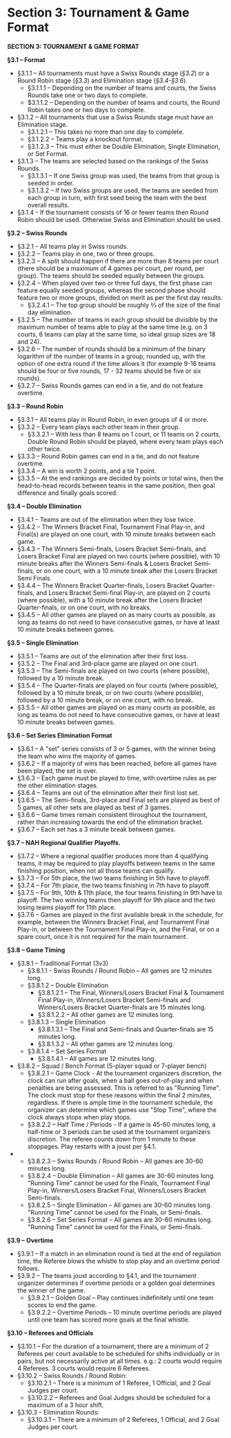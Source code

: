 # Section 3: Tournament & Game Format

**SECTION 3: TOURNAMENT & GAME FORMAT**

**§3.1 – Format**

* §3.1.1 – All tournaments must have a Swiss Rounds stage \(_§3.2_\) or a Round Robin stage \(_§3.3_\) and Elimination stage \(_§3.4-§3.6_\).
  * §3.1.1.1 – Depending on the number of teams and courts, the Swiss Rounds take one or two days to complete.
  * $3.1.1.2 – Depending on the number of teams and courts, the Round Robin takes one or two days to complete.
* §3.1.2 – All tournaments that use a Swiss Rounds stage must have an Elimination stage.
  * §3.1.2.1 – This takes no more than one day to complete.
  * §3.1.2.2 – Teams play a knockout format.
  * §3.1.2.3 – This must either be Double Elimination, Single Elimination, or Set Format.
* §3.1.3 – The teams are selected based on the rankings of the Swiss Rounds.
  * §3.1.3.1 – If one Swiss group was used, the teams from that group is seeded in order.
  * §3.1.3.2 – If two Swiss groups are used, the teams are seeded from each group in turn, with first seed being the team with the best overall results.
* §3.1.4 - If the tournament consists of 16 or fewer teams then Round Robin should be used. Otherwise Swiss and Elimination should be used.

**§3.2 – Swiss Rounds**

* §3.2.1 – All teams play in Swiss rounds.
* §3.2.2 – Teams play in one, two or three groups.
* §3.2.3 – A split should happen if there are more than 8 teams per court \(there should be a maximum of 4 games per court, per round, per group\). The teams should be seeded equally between the groups.
* §3.2.4 – When played over two or three full days, the first phase can feature equally seeded groups, whereas the second phase should feature two or more groups, divided on merit as per the first day results.
  * §3.2.4.1 – The top group should be roughly ⅔ of the size of the final day elimination.
* §3.2.5 – The number of teams in each group should be divisible by the maximum number of teams able to play at the same time \(e.g. on 3 courts, 6 teams can play at the same time, so ideal group sizes are 18 and 24\).
* §3.2.6 – The number of rounds should be a minimum of the binary logarithm of the number of teams in a group, rounded up, with the option of one extra round if the time allows it \(for example 9-16 teams should be four or five rounds, 17 - 32 teams should be five or six rounds\).
* §3.2.7 – Swiss Rounds games can end in a tie, and do not feature overtime.

**§3.3 – Round Robin**

* §3.3.1 – All teams play in Round Robin, in even groups of 4 or more.
* §3.3.2 – Every team plays each other team in their group.
  * §3.3.2.1 – With less than 8 teams on 1 court, or 11 teams on 2 courts, Double Round Robin should be played, where every team plays each other twice.
* §3.3.3 – Round Robin games can end in a tie, and do not feature overtime.
* §3.3.4 – A win is worth 2 points, and a tie 1 point.
* §3.3.5 – At the end rankings are decided by points or total wins, then the head-to-head records between teams in the same position, then goal difference and finally goals scored.

**§3.4 – Double Elimination**

* §3.4.1 – Teams are out of the elimination when they lose twice.
* §3.4.2 – The Winners Bracket Final, Tournament Final Play-in, and Final\(s\) are played on one court, with 10 minute breaks between each game.
* §3.4.3 – The Winners Semi-finals, Losers Bracket Semi-finals, and Losers Bracket Final are played on two courts \(where possible\), with 10 minute breaks after the Winners Semi-finals & Losers Bracket Semi-finals, or on one court, with a 10 minute break after the Losers Bracket Semi Finals.
* §3.4.4 – The Winners Bracket Quarter-finals, Losers Bracket Quarter-finals, and Losers Bracket Semi-final Play-in, are played on 2 courts \(where possible\), with a 10 minute break after the Losers Bracket Quarter-finals, or on one court, with no breaks.
* §3.4.5 – All other games are played on as many courts as possible, as long as teams do not need to have consecutive games, or have at least 10 minute breaks between games.

**§3.5 – Single Elimination**

* §3.5.1 – Teams are out of the elimination after their first loss.
* §3.5.2 – The Final and 3rd-place game are played on one court.
* §3.5.3 – The Semi-finals are played on two courts \(where possible\), followed by a 10 minute break.
* §3.5.4 – The Quarter-finals are played on four courts \(where possible\), followed by a 10 minute break, or on two courts \(where possible\), followed by a 10 minute break, or on one court, with no break.
* §3.5.5 – All other games are played on as many courts as possible, as long as teams do not need to have consecutive games, or have at least 10 minute breaks between games.

**§3.6 – Set Series Elimination Format**

* §3.6.1 – A "set" series consists of 3 or 5 games, with the winner being the team who wins the majority of games.
* §3.6.2 – If a majority of wins has been reached, before all games have been played, the set is over.
* §3.6.3 – Each game must be played to time, with overtime rules as per the other elimination stages.
* §3.6.4 – Teams are out of the elimination after their first lost set.
* §3.6.5 – The Semi-finals, 3rd-place and Final sets are played as best of 5 games, all other sets are played as best of 3 games.
* §3.6.6 – Game times remain consistent throughout the tournament, rather than increasing towards the end of the elimination bracket.
* §3.6.7 – Each set has a 3 minute break between games.

**§3.7 – NAH Regional Qualifier Playoffs.**

* §3.7.2 – Where a regional qualifier produces more than 4 qualifying teams, it may be required to play playoffs between teams in the same finishing position, when not all those teams can qualify.
* §3.7.3 – For 5th place, the two teams finishing in 5th have to playoff.
* §3.7.4 – For 7th place, the two teams finishing in 7th have to playoff.
* §3.7.5 – For 9th, 10th & 11th place, the four teams finishing in 9th have to playoff. The two winning teams then playoff for 9th place and the two losing teams playoff for 11th place.
* §3.7.6 – Games are played in the first available break in the schedule, for example, between the Winners Bracket Final, and Tournament Final Play-in, or between the Tournament Final Play-in, and the Final, or on a spare court, once it is not required for the main tournament.

**§3.8 – Game Timing**

* §3.8.1 – Traditional Format \(3v3\)
  * §3.8.1.1 - Swiss Rounds / Round Robin – All games are 12 minutes long.
  * §3.8.1.2 – Double Elimination
    * §3.8.1.2.1 – The Final, Winners/Losers Bracket Final & Tournament Final Play-in, Winners/Losers Bracket Semi-finals and Winners/Losers Bracket Quarter-finals are 15 minutes long. 
    * §3.8.1.2.2 – All other games are 12 minutes long.
  * §3.8.1.3 – Single Elimination
    * §3.8.1.3.1 – The Final and Semi-finals and Quarter-finals are 15 minutes long.
    * §3.8.1.3.2 – All other games are 12 minutes long.
  * §3.8.1.4 – Set Series Format
    * §3.8.1.4.1 – All games are 12 minutes long.
* §3.8.2 – Squad / Bench Format \(5-player squad or 7-player bench\)
  * §3.8.2.1 – Game Clock - At the tournament organizers discretion, the clock can run after goals, when a ball goes out-of-play and when penalties are being assessed. This is referred to as "Running Time". The clock must stop for these reasons within the final 2 minutes, regardless. If there is ample time in the tournament schedule, the organizer can determine which games use "Stop Time", where the clock always stops when play stops. 
  * §3.8.2.2 – Half Time / Periods - If a game is 45-60 minutes long, a half-time or 3 periods can be used at the tournament organizers discretion. The referee counts down from 1 minute to these stoppages. Play restarts with a joust per §4.1.
* * §3.8.2.3 – Swiss Rounds / Round Robin – All games are 30-60 minutes long. 
  * §3.8.2.4 – Double Elimination – All games are 30-60 minutes long. "Running Time" cannot be used for the Finals, Tournament Final Play-in, Winners/Losers Bracket Final, Winners/Losers Bracket Semi-finals.
  * §3.8.2.5 – Single Elimination – All games are 30-60 minutes long. "Running Time" cannot be used for the Finals, or Semi-finals.
  * §3.8.2.6 – Set Series Format – All games are 30-60 minutes long. "Running Time" cannot be used for the Finals, or Semi-finals.

**§3.9 – Overtime**

* §3.9.1 – If a match in an elimination round is tied at the end of regulation time, the Referee blows the whistle to stop play and an overtime period follows.
* §3.9.2 – The teams joust according to §4.1, and the tournament organizer determines if overtime periods or a golden goal determines the winner of the game. 
  * §3.9.2.1 – Golden Goal – Play continues indefinitely until one team scores to end the game.
  * §3.9.2.2 – Overtime Periods – 10 minute overtime periods are played until one team has scored more goals at the final whistle. 

**§3.10 – Referees and Officials**

* §3.10.1 – For the duration of a tournament, there are a minimum of 2 Referees per court available to be scheduled for shifts individually or in pairs, but not necessarily active at all times. e.g.: 2 courts would require 4 Referees. 3 courts would require 6 Referees.
* §3.10.2 – Swiss Rounds / Round Robin:
  * §3.10.2.1 – There is a minimum of 1 Referee, 1 Official, and 2 Goal Judges per court.
  * §3.10.2.2 – Referees and Goal Judges should be scheduled for a maximum of a 3 hour shift.
* §3.10.3 – Elimination Rounds:
  * §3.10.3.1 – There are a minimum of 2 Referees, 1 Official, and 2 Goal Judges per court.

